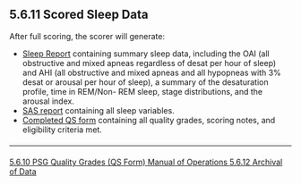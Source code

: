 ## 5.6.11 Scored Sleep Data

After full scoring, the scorer will generate:

- <u>Sleep Report</u> containing summary sleep data, including the OAI (all obstructive and mixed apneas regardless of desat per hour of sleep) and AHI (all obstructive and mixed apneas and all hypopneas with 3% desat or arousal per hour of sleep), a summary of the desaturation profile, time in REM/Non- REM sleep, stage distributions, and the arousal index.
- <u>SAS report</u> containing all sleep variables.
- <u>Completed QS form</u> containing all quality grades, scoring notes, and eligibility criteria met.

<hr class="soften" style="margin-top: 20px;margin-bottom: 20px;"/>

<div class="center">
<div class="btn-group">
  <a href=":pages_path:/manuals/polysomnography-reading-center/5-06-10-psg-quality-grades.md" class="btn btn-default">
    <span class="glyphicon glyphicon-chevron-left"></span>
    5.6.10 PSG Quality Grades (QS Form)
  </a>

  <a href=":pages_path:/manuals/polysomnography-reading-center/5-00-mop-toc.md" class="btn btn-default">
    <span class="glyphicon glyphicon-chevron-up"></span>
    Manual of Operations
  </a>

  <a href=":pages_path:/manuals/polysomnography-reading-center/5-06-12-archival-of-data.md" class="btn btn-success">
    5.6.12 Archival of Data
    <span class="glyphicon glyphicon-chevron-right"></span>
  </a>
</div>
</div>

